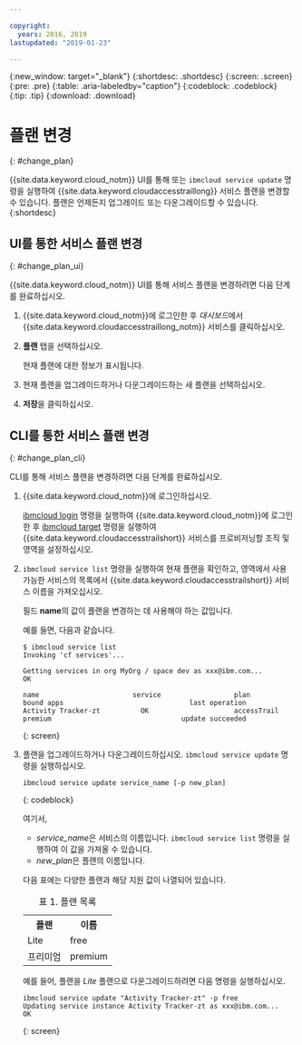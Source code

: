 ```yaml
---

copyright:
  years: 2016, 2019
lastupdated: "2019-01-23"

---
```


{:new_window: target="_blank"}
{:shortdesc: .shortdesc}
{:screen: .screen}
{:pre: .pre}
{:table: .aria-labeledby="caption"}
{:codeblock: .codeblock}
{:tip: .tip}
{:download: .download}



# 플랜 변경
{: #change_plan}

{{site.data.keyword.cloud_notm}} UI를 통해 또는 `ibmcloud service update` 명령을 실행하여 {{site.data.keyword.cloudaccesstraillong}} 서비스 플랜을 변경할 수 있습니다. 플랜은 언제든지 업그레이드 또는 다운그레이드할 수 있습니다.
{:shortdesc}

## UI를 통한 서비스 플랜 변경
{: #change_plan_ui}

{{site.data.keyword.cloud_notm}} UI를 통해 서비스 플랜을 변경하려면 다음 단계를 완료하십시오.

1. {{site.data.keyword.cloud_notm}}에 로그인한 후 *대시보드*에서 {{site.data.keyword.cloudaccesstraillong_notm}} 서비스를 클릭하십시오. 
    
2. **플랜** 탭을 선택하십시오.

    현재 플랜에 대한 정보가 표시됩니다.
	
3. 현재 플랜을 업그레이드하거나 다운그레이드하는 새 플랜을 선택하십시오. 

4. **저장**을 클릭하십시오.



## CLI를 통한 서비스 플랜 변경
{: #change_plan_cli}

CLI를 통해 서비스 플랜을 변경하려면 다음 단계를 완료하십시오.

1. {{site.data.keyword.cloud_notm}}에 로그인하십시오. 

    [ibmcloud login](/docs/cli/reference/ibmcloud/bx_cli.html#ibmcloud_login) 명령을 실행하여 {{site.data.keyword.cloud_notm}}에 로그인한 후 [ibmcloud target](/docs/cli/reference/ibmcloud/bx_cli.html#ibmcloud_target) 명령을 실행하여 {{site.data.keyword.cloudaccesstrailshort}} 서비스를 프로비저닝할 조직 및 영역을 설정하십시오.
	
2. `ibmcloud service list` 명령을 실행하여 현재 플랜을 확인하고, 영역에서 사용 가능한 서비스의 목록에서 {{site.data.keyword.cloudaccesstrailshort}} 서비스 이름을 가져오십시오. 

    필드 **name**의 값이 플랜을 변경하는 데 사용해야 하는 값입니다. 

    예를 들면, 다음과 같습니다.
	
	```
	$ ibmcloud service list
    Invoking 'cf services'...

    Getting services in org MyOrg / space dev as xxx@ibm.com...
    OK

    name                       service                  plan                 bound apps                               last operation
    Activity Tracker-zt          OK                     accessTrail             premium                                update succeeded
    ```
	{: screen}
    
3. 플랜을 업그레이드하거나 다운그레이드하십시오. `ibmcloud service update` 명령을 실행하십시오.
    
	```
	ibmcloud service update service_name [-p new_plan]
	```
	{: codeblock}
	
	여기서, 
	
	* *service_name*은 서비스의 이름입니다. `ibmcloud service list` 명령을 실행하여 이 값을 가져올 수 있습니다.
	* *new_plan*은 플랜의 이름입니다.
	
	다음 표에는 다양한 플랜과 해당 지원 값이 나열되어 있습니다.
	
	<table>
	  <caption>표 1. 플랜 목록</caption>
	  <tr>
	    <th>플랜</th>
	    <th>이름</th>
	  </tr>
	  <tr>
	    <td>Lite</td>
	    <td>free</td>
	  </tr>
	  <tr>
	    <td>프리미엄</td>
	    <td>premium</td>
	  </tr>
	</table>
	
	예를 들어, 플랜을 *Lite* 플랜으로 다운그레이드하려면 다음 명령을 실행하십시오.
	
	```
	ibmcloud service update "Activity Tracker-zt" -p free
    Updating service instance Activity Tracker-zt as xxx@ibm.com...
    OK
	```
	{: screen}



